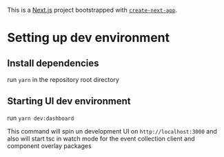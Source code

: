 This is a [Next.js](https://nextjs.org/) project bootstrapped with [`create-next-app`](https://github.com/vercel/next.js/tree/canary/packages/create-next-app).

# Setting up dev environment

## Install dependencies

run `yarn` in the repository root directory

## Starting UI dev environment

run `yarn dev:dashboard`

This command will spin un development UI on `http://localhost:3000` and also will start tsc in watch mode for the event collection client and component overlay packages
